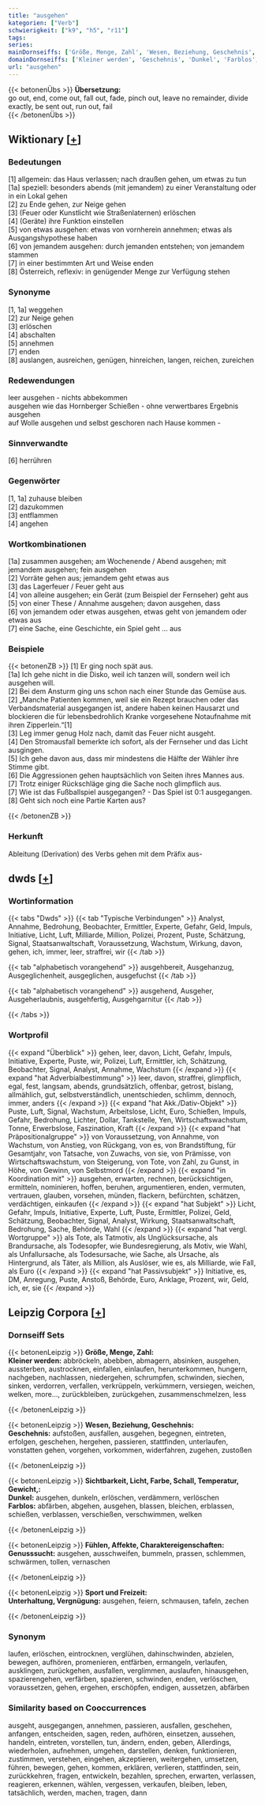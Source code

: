 ```yaml
---
title: "ausgehen"
kategorien: ["Verb"]
schwierigkeit: ["k9", "h5", "r11"]
tags:
series:
mainDornseiffs: ['Größe, Menge, Zahl', 'Wesen, Beziehung, Geschehnis', 'Sichtbarkeit, Licht, Farbe, Schall, Temperatur, Gewicht,', 'Fühlen, Affekte, Charaktereigenschaften', 'Sport und Freizeit']
domainDornseiffs: ['Kleiner werden', 'Geschehnis', 'Dunkel', 'Farblos', 'Genusssucht', 'Unterhaltung, Vergnügung']
url: "ausgehen"
---
```


{{< betonenÜbs >}}
**Übersetzung:**  
go out, end, come out, fall out, fade, pinch out, leave no remainder, divide exactly, be sent out, run  out, fail  
{{< /betonenÜbs >}}

## Wiktionary [[+](https://de.wiktionary.org/wiki/ausgehen)]

### Bedeutungen
[1] allgemein: das Haus verlassen; nach draußen gehen, um etwas zu tun  
[1a] speziell: besonders abends (mit jemandem) zu einer Veranstaltung oder in ein Lokal gehen  
[2] zu Ende gehen, zur Neige gehen  
[3] (Feuer oder Kunstlicht wie Straßenlaternen) erlöschen  
[4] (Geräte) ihre Funktion einstellen  
[5] von etwas ausgehen: etwas von vornherein annehmen; etwas als Ausgangshypothese haben  
[6] von jemandem ausgehen: durch jemanden entstehen; von jemandem stammen  
[7] in einer bestimmten Art und Weise enden  
[8] Österreich, reflexiv: in genügender Menge zur Verfügung stehen  

### Synonyme
[1, 1a] weggehen  
[2] zur Neige gehen  
[3] erlöschen  
[4] abschalten  
[5] annehmen  
[7] enden  
[8] auslangen, ausreichen, genügen, hinreichen, langen, reichen, zureichen  

### Redewendungen
leer ausgehen - nichts abbekommen  
ausgehen wie das Hornberger Schießen - ohne verwertbares Ergebnis ausgehen  
auf Wolle ausgehen und selbst geschoren nach Hause kommen -  

### Sinnverwandte
[6] herrühren  

### Gegenwörter
[1, 1a] zuhause bleiben  
[2] dazukommen  
[3] entflammen  
[4] angehen  

### Wortkombinationen
[1a] zusammen ausgehen; am Wochenende / Abend ausgehen; mit jemandem ausgehen; fein ausgehen  
[2] Vorräte gehen aus; jemandem geht etwas aus  
[3] das Lagerfeuer / Feuer geht aus  
[4] von alleine ausgehen; ein Gerät (zum Beispiel der Fernseher) geht aus  
[5] von einer These / Annahme ausgehen; davon ausgehen, dass  
[6] von jemandem oder etwas ausgehen, etwas geht von jemandem oder etwas aus  
[7] eine Sache, eine Geschichte, ein Spiel geht … aus  

### Beispiele
{{< betonenZB >}}
[1] Er ging noch spät aus.  
[1a] Ich gehe nicht in die Disko, weil ich tanzen will, sondern weil ich ausgehen will.  
[2] Bei dem Ansturm ging uns schon nach einer Stunde das Gemüse aus.  
[2] „Manche Patienten kommen, weil sie ein Rezept brauchen oder das Verbandsmaterial ausgegangen ist, andere haben keinen Hausarzt und blockieren die für lebensbedrohlich Kranke vorgesehene Notaufnahme mit ihren Zipperlein.“[1]  
[3] Leg immer genug Holz nach, damit das Feuer nicht ausgeht.  
[4] Den Stromausfall bemerkte ich sofort, als der Fernseher und das Licht ausgingen.  
[5] Ich gehe davon aus, dass mir mindestens die Hälfte der Wähler ihre Stimme gibt.  
[6] Die Aggressionen gehen hauptsächlich von Seiten ihres Mannes aus.  
[7] Trotz einiger Rückschläge ging die Sache noch glimpflich aus.  
[7] Wie ist das Fußballspiel ausgegangen? - Das Spiel ist 0:1 ausgegangen.  
[8] Geht sich noch eine Partie Karten aus?  

{{< /betonenZB >}}
### Herkunft
Ableitung (Derivation) des Verbs gehen mit dem Präfix aus-  



## dwds [[+](https://www.dwds.de/wb/ausgehen)]

### Wortinformation
{{< tabs "Dwds" >}}
{{< tab "Typische Verbindungen" >}}
Analyst, Annahme, Bedrohung, Beobachter, Ermittler, Experte, Gefahr, Geld, Impuls, Initiative, Licht, Luft, Milliarde, Million, Polizei, Prozent, Puste, Schätzung, Signal, Staatsanwaltschaft, Voraussetzung, Wachstum, Wirkung, davon, gehen, ich, immer, leer, straffrei, wir
{{< /tab >}}

{{< tab "alphabetisch vorangehend" >}}
ausgehbereit, Ausgehanzug, Ausgeglichenheit, ausgeglichen, ausgefuchst
{{< /tab >}}

{{< tab "alphabetisch vorangehend" >}}
ausgehend, Ausgeher, Ausgeherlaubnis, ausgehfertig, Ausgehgarnitur
{{< /tab >}}

{{< /tabs >}}

### Wortprofil
{{< expand "Überblick" >}} gehen, leer, davon, Licht, Gefahr, Impuls, Initiative, Experte, Puste, wir, Polizei, Luft, Ermittler, ich, Schätzung, Beobachter, Signal, Analyst, Annahme, Wachstum {{< /expand >}}
{{< expand "hat Adverbialbestimmung" >}} leer, davon, straffrei, glimpflich, egal, fest, langsam, abends, grundsätzlich, offenbar, getrost, bislang, allmählich, gut, selbstverständlich, unentschieden, schlimm, dennoch, immer, anders {{< /expand >}}
{{< expand "hat Akk./Dativ-Objekt" >}} Puste, Luft, Signal, Wachstum, Arbeitslose, Licht, Euro, Schießen, Impuls, Gefahr, Bedrohung, Lichter, Dollar, Tankstelle, Yen, Wirtschaftswachstum, Tonne, Erwerbslose, Faszination, Kraft {{< /expand >}}
{{< expand "hat Präpositionalgruppe" >}} von Voraussetzung, von Annahme, von Wachstum, von Anstieg, von Rückgang, von es, von Brandstiftung, für Gesamtjahr, von Tatsache, von Zuwachs, von sie, von Prämisse, von Wirtschaftswachstum, von Steigerung, von Tote, von Zahl, zu Gunst, in Höhe, von Gewinn, von Selbstmord {{< /expand >}}
{{< expand "in Koordination mit" >}} ausgehen, erwarten, rechnen, berücksichtigen, ermitteln, nominieren, hoffen, beruhen, argumentieren, enden, vermuten, vertrauen, glauben, vorsehen, münden, flackern, befürchten, schätzen, verdächtigen, einkaufen {{< /expand >}}
{{< expand "hat Subjekt" >}} Licht, Gefahr, Impuls, Initiative, Experte, Luft, Puste, Ermittler, Polizei, Geld, Schätzung, Beobachter, Signal, Analyst, Wirkung, Staatsanwaltschaft, Bedrohung, Sache, Behörde, Wahl {{< /expand >}}
{{< expand "hat vergl. Wortgruppe" >}} als Tote, als Tatmotiv, als Unglücksursache, als Brandursache, als Todesopfer, wie Bundesregierung, als Motiv, wie Wahl, als Unfallursache, als Todesursache, wie Sache, als Ursache, als Hintergrund, als Täter, als Million, als Auslöser, wie es, als Milliarde, wie Fall, als Euro {{< /expand >}}
{{< expand "hat Passivsubjekt" >}} Initiative, es, DM, Anregung, Puste, Anstoß, Behörde, Euro, Anklage, Prozent, wir, Geld, ich, er, sie {{< /expand >}}

## Leipzig Corpora [[+](https://corpora.uni-leipzig.de/en/res?word=ausgehen&corpusId=deu_newscrawl-public_2018)]

### Dornseiff Sets
{{< betonenLeipzig >}}
**Größe, Menge, Zahl:**  
**Kleiner werden:** abbröckeln, abebben, abmagern, absinken, ausgehen, aussterben, austrocknen, einfallen, einlaufen, herunterkommen, hungern, nachgeben, nachlassen, niedergehen, schrumpfen, schwinden, siechen, sinken, verdorren, verfallen, verkrüppeln, verkümmern, versiegen, weichen, welken, more..., zurückbleiben, zurückgehen, zusammenschmelzen, less  

{{< /betonenLeipzig >}}


{{< betonenLeipzig >}}
**Wesen, Beziehung, Geschehnis:**  
**Geschehnis:** aufstoßen, ausfallen, ausgehen, begegnen, eintreten, erfolgen, geschehen, hergehen, passieren, stattfinden, unterlaufen, vonstatten gehen, vorgehen, vorkommen, widerfahren, zugehen, zustoßen  

{{< /betonenLeipzig >}}


{{< betonenLeipzig >}}
**Sichtbarkeit, Licht, Farbe, Schall, Temperatur, Gewicht,:**  
**Dunkel:** ausgehen, dunkeln, erlöschen, verdämmern, verlöschen  
**Farblos:** abfärben, abgehen, ausgehen, blassen, bleichen, erblassen, schießen, verblassen, verschießen, verschwimmen, welken  

{{< /betonenLeipzig >}}


{{< betonenLeipzig >}}
**Fühlen, Affekte, Charaktereigenschaften:**  
**Genusssucht:** ausgehen, ausschweifen, bummeln, prassen, schlemmen, schwärmen, tollen, vernaschen  

{{< /betonenLeipzig >}}


{{< betonenLeipzig >}}
**Sport und Freizeit:**  
**Unterhaltung, Vergnügung:** ausgehen, feiern, schmausen, tafeln, zechen  

{{< /betonenLeipzig >}}

### Synonym
laufen, erlöschen, eintrocknen, verglühen, dahinschwinden, abzielen, bewegen, aufhören, promenieren, entfärben, ermangeln, verlaufen, ausklingen, zurückgehen, ausfallen, verglimmen, auslaufen, hinausgehen, spazierengehen, verfärben, spazieren, schwinden, enden, verlöschen, voraussetzen, gehen, ergehen, erschöpfen, endigen, aussetzen, abfärben


### Similarity based on Cooccurrences
ausgeht, ausgegangen, annehmen, passieren, ausfallen, geschehen, anfangen, entscheiden, sagen, reden, aufhören, einsetzen, aussehen, handeln, eintreten, vorstellen, tun, ändern, enden, geben, Allerdings, wiederholen, aufnehmen, umgehen, darstellen, denken, funktionieren, zustimmen, verstehen, eingehen, akzeptieren, weitergehen, umsetzen, führen, bewegen, gehen, kommen, erklären, verlieren, stattfinden, sein, zurückkehren, fragen, entwickeln, bezahlen, sprechen, erwarten, verlassen, reagieren, erkennen, wählen, vergessen, verkaufen, bleiben, leben, tatsächlich, werden, machen, tragen, dann

